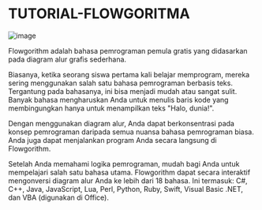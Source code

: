 # TUTORIAL-FLOWGORITMA

![image](https://user-images.githubusercontent.com/93015185/139071100-499698ef-a072-4bcb-ad68-69379871964c.png)

Flowgorithm adalah bahasa pemrograman pemula gratis yang didasarkan pada diagram alur grafis sederhana.

Biasanya, ketika seorang siswa pertama kali belajar memprogram, mereka sering menggunakan salah satu bahasa pemrograman berbasis teks. Tergantung pada bahasanya, ini bisa menjadi mudah atau sangat sulit. Banyak bahasa mengharuskan Anda untuk menulis baris kode yang membingungkan hanya untuk menampilkan teks "Halo, dunia!".

Dengan menggunakan diagram alur, Anda dapat berkonsentrasi pada konsep pemrograman daripada semua nuansa bahasa pemrograman biasa. Anda juga dapat menjalankan program Anda secara langsung di Flowgorithm.

Setelah Anda memahami logika pemrograman, mudah bagi Anda untuk mempelajari salah satu bahasa utama. Flowgorithm dapat secara interaktif mengonversi diagram alur Anda ke lebih dari 18 bahasa. Ini termasuk: C#, C++, Java, JavaScript, Lua, Perl, Python, Ruby, Swift, Visual Basic .NET, dan VBA (digunakan di Office).
